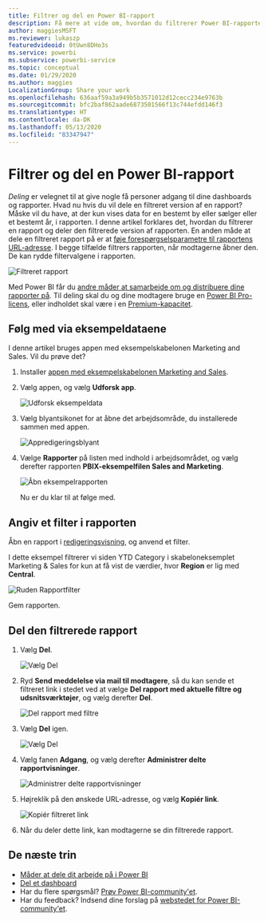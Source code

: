 ```yaml
---
title: Filtrer og del en Power BI-rapport
description: Få mere at vide om, hvordan du filtrerer Power BI-rapporter og deler dem med kolleger i din organisation.
author: maggiesMSFT
ms.reviewer: lukaszp
featuredvideoid: 0tUwn8DHo3s
ms.service: powerbi
ms.subservice: powerbi-service
ms.topic: conceptual
ms.date: 01/29/2020
ms.author: maggies
LocalizationGroup: Share your work
ms.openlocfilehash: 636aaf59a3a949b5b3571012d12cecc234e9763b
ms.sourcegitcommit: bfc2baf862aade6873501566f13c744efdd146f3
ms.translationtype: HT
ms.contentlocale: da-DK
ms.lasthandoff: 05/13/2020
ms.locfileid: "83347947"
---
```

# <a name="filter-and-share-a-power-bi-report"></a>Filtrer og del en Power BI-rapport
*Deling* er velegnet til at give nogle få personer adgang til dine dashboards og rapporter. Hvad nu hvis du vil dele en filtreret version af en rapport? Måske vil du have, at der kun vises data for en bestemt by eller sælger eller et bestemt år, i rapporten. I denne artikel forklares det, hvordan du filtrerer en rapport og deler den filtrerede version af rapporten. En anden måde at dele en filtreret rapport på er at [føje forespørgselsparametre til rapportens URL-adresse](service-url-filters.md). I begge tilfælde filtrers rapporten, når modtagerne åbner den. De kan rydde filtervalgene i rapporten.

![Filtreret rapport](media/service-share-reports/power-bi-share-filter-pane-report.png)

Med Power BI får du [andre måder at samarbejde om og distribuere dine rapporter på](service-how-to-collaborate-distribute-dashboards-reports.md). Til deling skal du og dine modtagere bruge en [Power BI Pro-licens](../fundamentals/service-features-license-type.md), eller indholdet skal være i en [Premium-kapacitet](../admin/service-premium-what-is.md). 

## <a name="follow-along-with-sample-data"></a>Følg med via eksempeldataene

I denne artikel bruges appen med eksempelskabelonen Marketing and Sales. Vil du prøve det? 

1. Installer [appen med eksempelskabelonen Marketing and Sales](https://appsource.microsoft.com/product/power-bi/microsoft-retail-analysis-sample.salesandmarketingsample?tab=Overview).
2. Vælg appen, og vælg **Udforsk app**.

   ![Udforsk eksempeldata](media/service-share-reports/power-bi-sample-explore-data.png)

3. Vælg blyantsikonet for at åbne det arbejdsområde, du installerede sammen med appen.

    ![Appredigeringsblyant](media/service-share-reports/power-bi-edit-pencil-app.png)

4. Vælge **Rapporter** på listen med indhold i arbejdsområdet, og vælg derefter rapporten **PBIX-eksempelfilen Sales and Marketing**.

    ![Åbn eksempelrapporten](media/service-share-reports/power-bi-open-sample-report.png)

    Nu er du klar til at følge med.

## <a name="set-a-filter-in-the-report"></a>Angiv et filter i rapporten

Åbn en rapport i [redigeringsvisning](../consumer/end-user-reading-view.md), og anvend et filter.

I dette eksempel filtrerer vi siden YTD Category i skabeloneksemplet Marketing & Sales for kun at få vist de værdier, hvor **Region** er lig med **Central**. 
 
![Ruden Rapportfilter](media/service-share-reports/power-bi-share-report-filter.png)

Gem rapporten.

## <a name="share-the-filtered-report"></a>Del den filtrerede rapport

1. Vælg **Del**.

   ![Vælg Del](media/service-share-reports/power-bi-share.png)

2. Ryd **Send meddelelse via mail til modtagere**, så du kan sende et filtreret link i stedet ved at vælge **Del rapport med aktuelle filtre og udsnitsværktøjer**, og vælg derefter **Del**.

    ![Del rapport med filtre](media/service-share-reports/power-bi-share-with-filters.png)

4. Vælg **Del** igen.

   ![Vælg Del](media/service-share-reports/power-bi-share.png)

5. Vælg fanen **Adgang**, og vælg derefter **Administrer delte rapportvisninger**.

    ![Administrer delte rapportvisninger](media/service-share-reports/power-bi-manage-shared-report-views.png)

6. Højreklik på den ønskede URL-adresse, og vælg **Kopiér link**.

    ![Kopiér filtreret link](media/service-share-reports/power-bi-copy-filtered-link.png)

7. Når du deler dette link, kan modtagerne se din filtrerede rapport. 


## <a name="next-steps"></a>De næste trin
* [Måder at dele dit arbejde på i Power BI](service-how-to-collaborate-distribute-dashboards-reports.md)
* [Del et dashboard](service-share-dashboards.md)
* Har du flere spørgsmål? [Prøv Power BI-community'et](https://community.powerbi.com/).
* Har du feedback? Indsend dine forslag på [webstedet for Power BI-community'et](https://community.powerbi.com/).
